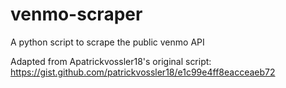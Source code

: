 # venmo-scraper
A python script to scrape the public venmo API

Adapted from Apatrickvossler18's original script:
https://gist.github.com/patrickvossler18/e1c99e4ff8eacceaeb72
